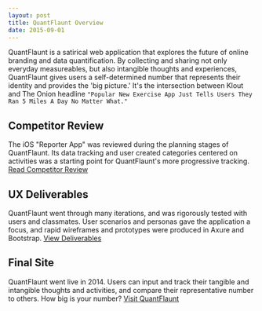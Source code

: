 ```yaml
---
layout: post
title: QuantFlaunt Overview
date: 2015-09-01
---
```


<p>QuantFlaunt is a satirical web application that explores the future of online branding and data quantification. By collecting and sharing not only everyday measureables, but also intangible thoughts and experiences, QuantFlaunt gives users a self-determined number that represents their identity and provides the 'big picture.' It's the intersection between Klout and The Onion headline <code>"Popular New Exercise App Just Tells Users They Ran 5 Miles A Day No Matter What."</code></p>


<div>
<div>
<h2>Competitor Review</h2>
<p>The iOS "Reporter App" was reviewed during the planning stages of QuantFlaunt. Its data tracking and user created categories centered on activities was a starting point for QuantFlaunt's more progressive tracking. <a href="images/competitor.pdf" class="link" title="Competitor" target="_blank">Read Competitor Review</a></p>

</div>

<div class="col-xs-12 col-sm-3 col-md-4 col-lg-4">
<h2>UX Deliverables</h2>
<p>QuantFlaunt went through many iterations, and was rigorously tested with users and classmates. User scenarios and personas gave the application a focus, and rapid wireframes and prototypes were produced in Axure and Bootstrap. <a  href="images/deliverables.pdf" class="link" title="Deliverables" target="_blank">View Deliverables</a></p>
</div>

<div class="col-xs-12 col-sm-3 col-md-4 col-lg-4">
<h2>Final Site</h2>
<p>QuantFlaunt went live in 2014. Users can input and track their tangible and intangible thoughts and activities, and compare their representative number to others. How big is your number? <a  href="https://jamesanaipakos.com/Quant-Flaunt/" class="link" title="QuantFlaunt">Visit QuantFlaunt</a></p>
</div>
